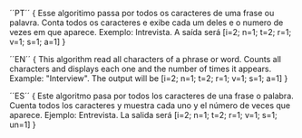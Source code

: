 ´´PT´´ {
Esse algoritimo passa por todos os caracteres de uma frase ou palavra.
Conta todos os caracteres e exibe cada um deles e o numero de vezes em que aparece.
Exemplo: Intrevista. A saída será [i=2; n=1; t=2; r=1; v=1; s=1; a=1]
}

´´EN´´ {
This algorithm read all characters of a phrase or word.
Counts all characters and displays each one and the number of times it appears.
Example: "Interview". The output will be [i=2; n=1; t=2; r=1; v=1; s=1; a=1]
}

´´ES´´ {
Este algoritmo pasa por todos los caracteres de una frase o palabra.
Cuenta todos los caracteres y muestra cada uno y el número de veces que aparece.
Ejemplo: Entrevista. La salida será [i=2; n=1; t=2; r=1; v=1; s=1; un=1]
}

